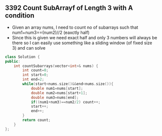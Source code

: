 ## 3392 Count SubArrayf of Length 3 with A condition
- Given an array nums, I need to count no of subarrays such that num1+num3==(num2)//2 (eaxctly half)
- Since this is given we need exact half and only 3 numbers will always be there so I can easily use something like a sliding window (of fixed size 3) and can solve
```cpp
class Solution {
public:
    int countSubarrays(vector<int>& nums) {
        int count=0;
        int start=0;
        int end=2;
        while(start<nums.size()&&end<nums.size()){
            double num1=nums[start];
            double num2=nums[start+1];
            double num3=nums[end];
            if((num1+num3)==num2/2) count++;
            start++;
            end++;
        }
        return count;
    }
};
```